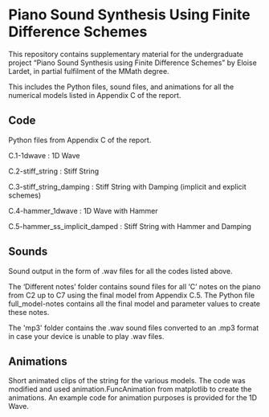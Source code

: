 # Piano Sound Synthesis Using Finite Difference Schemes

This repository contains supplementary material for the undergraduate project “Piano Sound Synthesis using Finite Difference Schemes” by Eloise Lardet, in partial fulfilment of the MMath degree.

This includes the Python files, sound files, and animations for all the numerical models listed in Appendix C of the report.

## Code
Python files from Appendix C of the report.

C.1-1dwave 			               : 1D Wave

C.2-stiff_string		          : Stiff String

C.3-stiff_string_damping	    : Stiff String with Damping (implicit and explicit schemes)

C.4-hammer_1dwave		          : 1D Wave with Hammer

C.5-hammer_ss_implicit_damped	: Stiff String with Hammer and Damping

## Sounds
Sound output in the form of .wav files for all the codes listed above.

The ‘Different notes’ folder contains sound files for all ‘C’ notes on the piano from C2 up to C7 using the final model from Appendix C.5. 
The Python file full_model-notes contains all the final model and parameter values to create these notes.

The 'mp3' folder contains the .wav sound files converted to an .mp3 format in case your device is unable to play .wav files.

## Animations
Short animated clips of the string for the various models.
The code was modified and used animation.FuncAnimation from matplotlib to create the animations.
An example code for animation purposes is provided for the 1D Wave.
